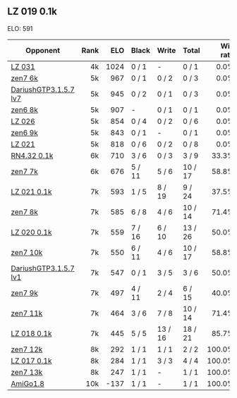 ## LZ 019 0.1k ##

ELO: 591

Opponent | Rank | ELO | Black | Write | Total | Win rate
---------|-----:|----:|-------|-------|-------|-------:
[LZ 031](LZ%20031.md) | 4k | 1024 | 0 / 1 | - | 0 / 1 | 0.0%
[zen7 6k](zen7%206k.md) | 5k | 967 | 0 / 1 | 0 / 2 | 0 / 3 | 0.0%
[DariushGTP3.1.5.7 lv7](DariushGTP3.1.5.7%20lv7.md) | 5k | 945 | 0 / 2 | 0 / 1 | 0 / 3 | 0.0%
[zen6 8k](zen6%208k.md) | 5k | 907 | - | 0 / 1 | 0 / 1 | 0.0%
[LZ 026](LZ%20026.md) | 5k | 854 | 0 / 4 | 0 / 2 | 0 / 6 | 0.0%
[zen6 9k](zen6%209k.md) | 5k | 843 | 0 / 1 | - | 0 / 1 | 0.0%
[LZ 021](LZ%20021.md) | 5k | 818 | 0 / 6 | 0 / 2 | 0 / 8 | 0.0%
[RN4.32 0.1k](RN4.32%200.1k.md) | 6k | 710 | 3 / 6 | 0 / 3 | 3 / 9 | 33.3%
[zen7 7k](zen7%207k.md) | 6k | 676 | 5 / 11 | 5 / 6 | 10 / 17 | 58.8%
[LZ 021 0.1k](LZ%20021%200.1k.md) | 7k | 593 | 1 / 5 | 8 / 19 | 9 / 24 | 37.5%
[zen7 8k](zen7%208k.md) | 7k | 585 | 6 / 8 | 4 / 6 | 10 / 14 | 71.4%
[LZ 020 0.1k](LZ%20020%200.1k.md) | 7k | 559 | 7 / 16 | 6 / 10 | 13 / 26 | 50.0%
[zen7 10k](zen7%2010k.md) | 7k | 550 | 6 / 11 | 4 / 6 | 10 / 17 | 58.8%
[DariushGTP3.1.5.7 lv1](DariushGTP3.1.5.7%20lv1.md) | 7k | 547 | 0 / 1 | 3 / 5 | 3 / 6 | 50.0%
[zen7 9k](zen7%209k.md) | 7k | 497 | 4 / 11 | 2 / 4 | 6 / 15 | 40.0%
[zen7 11k](zen7%2011k.md) | 7k | 464 | 3 / 6 | 7 / 8 | 10 / 14 | 71.4%
[LZ 018 0.1k](LZ%20018%200.1k.md) | 7k | 445 | 5 / 5 | 13 / 16 | 18 / 21 | 85.7%
[zen7 12k](zen7%2012k.md) | 8k | 292 | 1 / 1 | 1 / 1 | 2 / 2 | 100.0%
[LZ 017 0.1k](LZ%20017%200.1k.md) | 8k | 284 | 1 / 1 | 3 / 3 | 4 / 4 | 100.0%
[zen7 13k](zen7%2013k.md) | 8k | 247 | 1 / 1 | - | 1 / 1 | 100.0%
[AmiGo1.8](AmiGo1.8.md) | 10k | -137 | 1 / 1 | - | 1 / 1 | 100.0%

